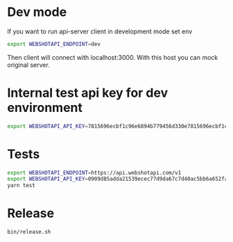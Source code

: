 # Dev mode
If you want to run api-server client in development mode set env

```sh
export WEBSHOTAPI_ENDPOINT=dev
```
Then client will connect with localhost:3000. With this host you can mock original server.

# Internal test api key for dev environment
```sh
export WEBSHOTAPI_API_KEY=7815696ecbf1c96e6894b779456d330e7815696ecbf1c96e6894b779456d330d
```

# Tests
```sh
export WEBSHOTAPI_ENDPOINT=https://api.webshotapi.com/v1
export WEBSHOTAPI_API_KEY=0909d85adda21539ecec77d9da67c7d40ac5bb6a652fa240cdc1acc6e411139e # This is example api key ;)
yarn test
```

# Release
```sh
bin/release.sh
```